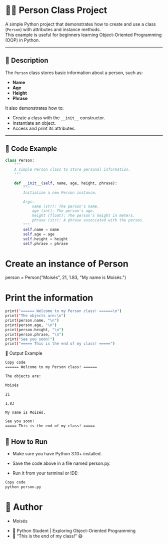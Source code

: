 # 🧑‍💻 Person Class Project

A simple Python project that demonstrates how to create and use a class (`Person`) with attributes and instance methods.  
This example is useful for beginners learning Object-Oriented Programming (OOP) in Python.

---

## 📘 Description

The `Person` class stores basic information about a person, such as:

- **Name**
- **Age**
- **Height**
- **Phrase**

It also demonstrates how to:
- Create a class with the `__init__` constructor.
- Instantiate an object.
- Access and print its attributes.

---

## 🧩 Code Example

```python
class Person:
    """
    A simple Person class to store personal information.
    """

    def __init__(self, name, age, height, phrase):
        """
        Initialize a new Person instance.

        Args:
            name (str): The person's name.
            age (int): The person's age.
            height (float): The person's height in meters.
            phrase (str): A phrase associated with the person.
        """
        self.name = name
        self.age = age
        self.height = height
        self.phrase = phrase
```



# Create an instance of Person
person = Person("Moisés", 21, 1.83, "My name is Moisés.")

# Print the information
```bash
print("====== Welcome to my Person class! ======\n")
print("The objects are:\n")
print(person.name, "\n")
print(person.age, "\n")
print(person.height, "\n")
print(person.phrase, "\n")
print("See you soon!")
print("===== This is the end of my class! =====")
```


🧠 Output Example

```bash
Copy code
====== Welcome to my Person class! ======

The objects are:

Moisés 

21 

1.83 

My name is Moisés. 

See you soon!
===== This is the end of my class! =====

```

## 🚀 How to Run
- Make sure you have Python 3.10+ installed.

- Save the code above in a file named person.py.

- Run it from your terminal or IDE:

```bash
Copy code
python person.py
```

# 🧾 Author
- Moisés

* 📍 Python Student | Exploring Object-Oriented Programming
* 💬 “This is the end of my class!” 😄
